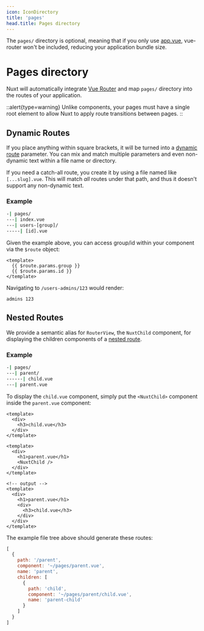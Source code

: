 ```yaml
---
icon: IconDirectory
title: 'pages'
head.title: Pages directory
---
```


The `pages/` directory is optional, meaning that if you only use [app.vue](/docs/directory-structure/app), vue-router won't be included, reducing your application bundle size.

# Pages directory

Nuxt will automatically integrate [Vue Router](https://next.router.vuejs.org/) and map `pages/` directory into the routes of your application.

::alert{type=warning}
Unlike components, your pages must have a single root element to allow Nuxt to apply route transitions between pages.
::

## Dynamic Routes

If you place anything within square brackets, it will be turned into a [dynamic route](https://next.router.vuejs.org/guide/essentials/dynamic-matching.html) parameter. You can mix and match multiple parameters and even non-dynamic text within a file name or directory.

If you need a catch-all route, you create it by using a file named like `[...slug].vue`. This will match _all_ routes under that path, and thus it doesn't support any non-dynamic text.

### Example

```bash
-| pages/
---| index.vue
---| users-[group]/
-----| [id].vue
```

Given the example above, you can access group/id within your component via the `$route` object:

```vue
<template>
  {{ $route.params.group }}
  {{ $route.params.id }}
</template>
```

Navigating to `/users-admins/123` would render:

```text
admins 123
```

## Nested Routes

We provide a semantic alias for `RouterView`, the `NuxtChild` component, for displaying the children components of a [nested route](https://next.router.vuejs.org/guide/essentials/nested-routes.html).

### Example

```bash
-| pages/
---| parent/
------| child.vue
---| parent.vue
```

To display the `child.vue` component, simply put the `<NuxtChild>` component inside the `parent.vue` component:

```html{}[pages/parent/child.vue]
<template>
  <div>
    <h3>child.vue</h3>
  </div>
</template>
```

```html{}[pages/parent.vue]
<template>
  <div>
    <h1>parent.vue</h1>
    <NuxtChild />
  </div>
</template>

<!-- output -->
<template>
  <div>
    <h1>parent.vue</h1>
    <div>
      <h3>child.vue</h3>
    </div>
  </div>
</template>
```

The example file tree above should generate these routes:

```js
[
  {
    path: '/parent',
    component: '~/pages/parent.vue',
    name: 'parent',
    children: [
      {
        path: 'child',
        component: '~/pages/parent/child.vue',
        name: 'parent-child'
      }
    ]
  }
]
```
